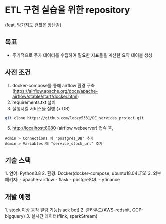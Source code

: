 <h1> ETL 구현 실습을 위한 repository </h1>
(feat. 망가져도 괜찮은 장난감)

<h2> 목표 </h2>

- 주기적으로 주가 데이터를 수집하여 필요한 지표들을 계산한 요약 테이블 생성

<h2> 사전 조건 </h2>

1. docker-compose를 통해 airflow 환경 구축(<https://airflow.apache.org/docs/apache-airflow/stable/start/docker.html>)
2. requirements.txt 설치
3. 실행시킬 서비스들 실행 (+ DB)

```bash
git clone https://github.com/loozy5331/DE_services_project.git
```

5. <http://localhost:8080> (airflow webserver) 접속 후,

```text
Admin > Connections 에 "postgres_DB" 추가
Admin > Variables 에 "service_stock_url" 추가
```

<h2> 기술 스택 </h2>
1. 언어: Python3.8
2. 환경: Docker(docker-compose, ubuntu18.04LTS)
3. 외부 패키지:
  - apache-airflow
  - flask
  - postgreSQL
  - yfinance 

<h2> 개발 예정 </h2>
1. stock 이상 동작 알람 기능(slack bot)
2. 클라우드(AWS-redshit, GCP-bigquery)
3. 실시간 데이터(flink, sparkStream) 
